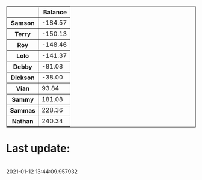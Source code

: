<table border="1" class="dataframe">
  <thead>
    <tr style="text-align: right;">
      <th></th>
      <th>Balance</th>
    </tr>
  </thead>
  <tbody>
    <tr>
      <th>Samson</th>
      <td>-184.57</td>
    </tr>
    <tr>
      <th>Terry</th>
      <td>-150.13</td>
    </tr>
    <tr>
      <th>Roy</th>
      <td>-148.46</td>
    </tr>
    <tr>
      <th>Lolo</th>
      <td>-141.37</td>
    </tr>
    <tr>
      <th>Debby</th>
      <td>-81.08</td>
    </tr>
    <tr>
      <th>Dickson</th>
      <td>-38.00</td>
    </tr>
    <tr>
      <th>Vian</th>
      <td>93.84</td>
    </tr>
    <tr>
      <th>Sammy</th>
      <td>181.08</td>
    </tr>
    <tr>
      <th>Sammas</th>
      <td>228.36</td>
    </tr>
    <tr>
      <th>Nathan</th>
      <td>240.34</td>
    </tr>
  </tbody>
</table><H1>Last update:</h1><br>2021-01-12 13:44:09.957932